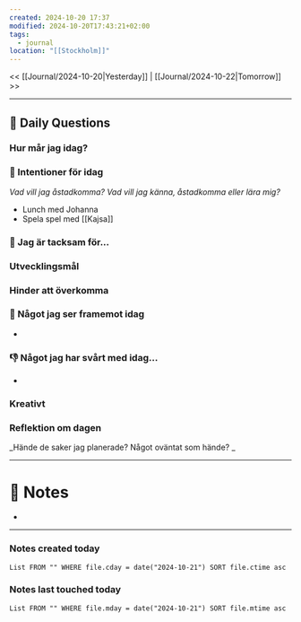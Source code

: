 ```yaml
---
created: 2024-10-20 17:37
modified: 2024-10-20T17:43:21+02:00
tags:
  - journal
location: "[[Stockholm]]"
---
```


<< [[Journal/2024-10-20|Yesterday]] | [[Journal/2024-10-22|Tomorrow]] >>

---
## 📅 Daily Questions
### Hur mår jag idag?

### 🚀  Intentioner för idag
_Vad vill jag åstadkomma? Vad vill jag känna, åstadkomma eller lära mig?_
- Lunch med Johanna
- Spela spel med [[Kajsa]]
### 🙏 Jag är tacksam för...

### Utvecklingsmål

### Hinder att överkomma

### 🙌 Något jag ser framemot idag
- 

### 👎 Något jag har svårt med idag...
- 

### Kreativt

### Reflektion om dagen
_Hände de saker jag planerade? Något oväntat som hände? _

---
# 📝 Notes
- 
---
### Notes created today
```dataview
List FROM "" WHERE file.cday = date("2024-10-21") SORT file.ctime asc
```
### Notes last touched today
```dataview
List FROM "" WHERE file.mday = date("2024-10-21") SORT file.mtime asc
```